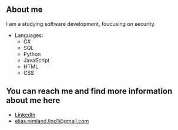 ## About me
I am a studying software development, foucusing on security.

- Languages:
  - C#
  - SQL
  - Python
  - JavaScript
  - HTML
  - CSS
    
## You can reach me and find more information about me here
  - [LinkedIn](https://www.linkedin.com/in/elias-nimland-lind/)
  - elias.nimland.lind1@gmail.com
